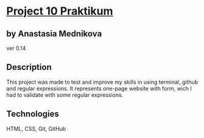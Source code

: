 # [Project 10 Praktikum](https://yourniceshot.github.io)
## by Anastasia Mednikova
ver 0.14
## Description
This project was made to test and improve my skills in using terminal, github and regular expressions. It represents one-page website with form, wich I had to validate with some regular expressions. 
## Technologies 
HTML, CSS, Git, GitHub
